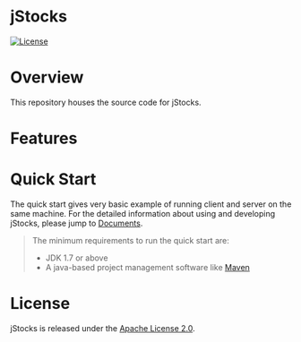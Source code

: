 # jStocks
[![License](https://img.shields.io/badge/License-Apache%202.0-blue.svg)](https://github.com/kediumm/jstocks/master/LICENSE)

# Overview
This repository houses the source code for jStocks.

# Features

# Quick Start
The quick start gives very basic example of running client and server on the same machine. For the detailed information about using and developing jStocks, please jump to [Documents](#documents).

> The minimum requirements to run the quick start are: 
>  * JDK 1.7 or above
>  * A java-based project management software like [Maven][maven]

# License

jStocks is released under the [Apache License 2.0](http://www.apache.org/licenses/LICENSE-2.0).

[maven]:https://maven.apache.org